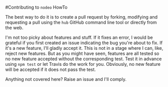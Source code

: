 #Contributing to `nodeo` HowTo

The best way to do it is to create a pull request by forking, modifying and requesting a pull using the `hub` GitHub command line tool or directly from the web.

I'm not too picky about features and stuff. If it fixes an error, I would be grateful if you first created an issue indicating the bug you're about to fix. If it's a new feature, I'll gladly accept it. This is not in a stage where I can, like, reject new features. But as you might have seen, features are all tested so no new feature accepted without the corresponding test. Test it in advance using `npm test` or let Travis do the work for you. Obviously, no new feature will be accepted if it does not pass the test.

Anything not covered here? Raise an issue and I'll comply.
